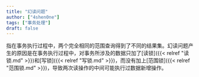 ```yaml
---
title: "幻读问题"
author: ["4shen0ne"]
tags: ["事务处理"]
draft: false
---
```


指在事务执行过程中，两个完全相同的范围查询得到了不同的结果集。幻读问题产生的原因是在事务执行过程中，对事务所涉及的数据只加了[读锁]({{< relref "读锁.md" >}})和[写锁]({{< relref "写锁.md" >}})，而没有加上[范围锁]({{< relref "范围锁.md" >}})，导致两次读操作的中间可能执行过数据新增操作。
